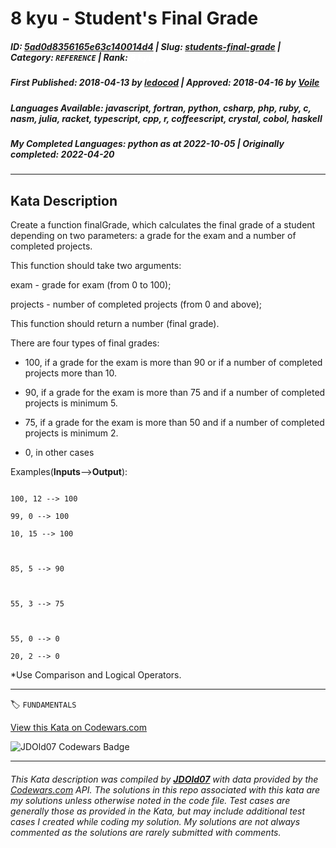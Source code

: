 # 8 kyu - Student's Final Grade

##### **ID**: [5ad0d8356165e63c140014d4](https://www.codewars.com/kata/5ad0d8356165e63c140014d4) | **Slug**: [students-final-grade](https://www.codewars.com/kata/5ad0d8356165e63c140014d4) | **Category**: `REFERENCE` | **Rank**: <span style="color:white">8 kyu</span>

##### **First Published**: 2018-04-13 ***by*** [ledocod](https://www.codewars.com/users/ledocod) | **Approved**: 2018-04-16 ***by*** [Voile](https://www.codewars.com/users/Voile)

##### **Languages Available**: javascript, fortran, python, csharp, php, ruby, c, nasm, julia, racket, typescript, cpp, r, coffeescript, crystal, cobol, haskell

##### **My Completed Languages**: python ***as at*** 2022-10-05 | **Originally completed**: 2022-04-20

---

## Kata Description


Create a function finalGrade, which calculates the final grade of a student depending on two parameters: a grade for the exam and a number of completed projects.



This function should take two arguments:

exam - grade for exam (from 0 to 100);

projects - number of completed projects (from 0 and above);



This function should return a number (final grade).

There are four types of final grades:

- 100, if a grade for the exam is more than 90 or if a number of completed projects more than 10.

- 90, if a grade for the exam is more than 75 and if a number of completed projects is minimum 5.

- 75, if a grade for the exam is more than 50 and if a number of completed projects is minimum 2.

- 0, in other cases



Examples(**Inputs**-->**Output**):

```

100, 12 --> 100

99, 0 --> 100

10, 15 --> 100



85, 5 --> 90



55, 3 --> 75



55, 0 --> 0

20, 2 --> 0

```



*Use Comparison and Logical Operators.



---


🏷 `FUNDAMENTALS`


[View this Kata on Codewars.com](https://www.codewars.com/kata/5ad0d8356165e63c140014d4)

![](https://www.codewars.com/users/jdold07/badges/large "JDOld07 Codewars Badge")

---

###### *This Kata description was compiled by [**JDOld07**](https://tpstech.dev) with data provided by the [Codewars.com](https://www.codewars.com) API.  The solutions in this repo associated with this kata are my solutions unless otherwise noted in the code file.  Test cases are generally those as provided in the Kata, but may include additional test cases I created while coding my solution.  My solutions are not always commented as the solutions are rarely submitted with comments.*

